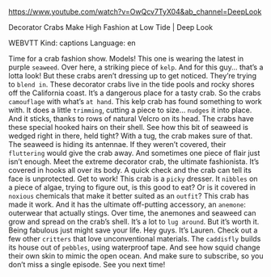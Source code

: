 https://www.youtube.com/watch?v=OwQcv7TyX04&ab_channel=DeepLook 

Decorator Crabs Make High Fashion at Low Tide | Deep Look 

WEBVTT Kind: captions Language: en 

Time for a crab fashion show. Models! This one is wearing the latest in purple `seaweed`. Over here, a striking piece of `kelp`. And for this guy… that’s a lotta look! But these crabs aren’t dressing up to get noticed. They’re trying to `blend in`. These decorator crabs live in the tide pools and rocky shores off the California coast. It’s a dangerous place for a tasty crab. So the crabs `camouflage` with what’s `at hand`. This kelp crab has found something to work with. It does a little `trimming`, cutting a piece to size… `nudges` it into place. And it sticks, thanks to rows of natural Velcro on its head. The crabs have these special hooked hairs on their shell. See how this bit of seaweed is wedged right in there, held tight? With a tug, the crab makes sure of that. The seaweed is hiding its antennae. If they weren’t covered, their `fluttering` would give the crab away. And sometimes one piece of flair just isn’t enough. Meet the extreme decorator crab, the ultimate fashionista. It’s covered in hooks all over its body. A quick check and the crab can tell its face is unprotected. Get to work! This crab is a `picky` dresser. It `nibbles` on a piece of algae, trying to figure out, is this good to eat? Or is it covered in `noxious` chemicals that make it better suited as an `outfit`? This crab has made it work. And it has the ultimate off-putting accessory, an `anemone`: outerwear that actually stings. Over time, the anemones and seaweed can grow and spread on the crab’s shell. It’s a lot to `lug around`. But it’s worth it. Being fabulous just might save your life. Hey guys. It’s Lauren. Check out a few other `critters` that love unconventional materials. The `caddisfly` builds its house out of `pebbles`, using waterproof tape. And see how squid change their own skin to mimic the open ocean. And make sure to subscribe, so you don’t miss a single episode. See you next time! 

